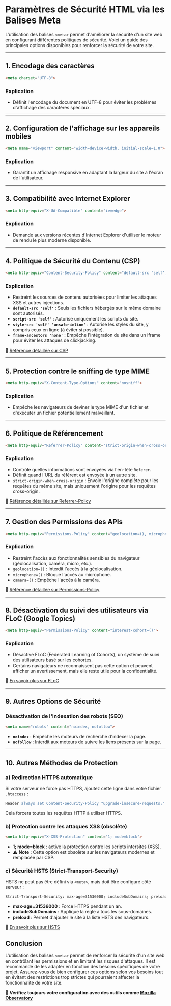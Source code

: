 # Paramètres de Sécurité HTML via les Balises Meta

L'utilisation des balises `<meta>` permet d'améliorer la sécurité d'un site web en configurant différentes politiques de sécurité. Voici un guide des principales options disponibles pour renforcer la sécurité de votre site.

---

## 1. Encodage des caractères

```html
<meta charset="UTF-8">
```

### Explication
- Définit l'encodage du document en UTF-8 pour éviter les problèmes d'affichage des caractères spéciaux.

---

## 2. Configuration de l'affichage sur les appareils mobiles

```html
<meta name="viewport" content="width=device-width, initial-scale=1.0">
```

### Explication
- Garantit un affichage responsive en adaptant la largeur du site à l'écran de l'utilisateur.

---

## 3. Compatibilité avec Internet Explorer

```html
<meta http-equiv="X-UA-Compatible" content="ie=edge">
```

### Explication
- Demande aux versions récentes d'Internet Explorer d'utiliser le moteur de rendu le plus moderne disponible.

---

## 4. Politique de Sécurité du Contenu (CSP)

```html
<meta http-equiv="Content-Security-Policy" content="default-src 'self'; script-src 'self'; style-src 'self' 'unsafe-inline'; frame-ancestors 'none';">
```

### Explication
- Restreint les sources de contenu autorisées pour limiter les attaques XSS et autres injections.
- **`default-src 'self'`** : Seuls les fichiers hébergés sur le même domaine sont autorisés.
- **`script-src 'self'`** : Autorise uniquement les scripts du site.
- **`style-src 'self' 'unsafe-inline'`** : Autorise les styles du site, y compris ceux en ligne (à éviter si possible).
- **`frame-ancestors 'none'`** : Empêche l'intégration du site dans un iframe pour éviter les attaques de clickjacking.

🔹 [Référence détaillée sur CSP](https://developer.mozilla.org/fr/docs/Web/HTTP/CSP)

---

## 5. Protection contre le sniffing de type MIME

```html
<meta http-equiv="X-Content-Type-Options" content="nosniff">
```

### Explication
- Empêche les navigateurs de deviner le type MIME d'un fichier et d'exécuter un fichier potentiellement malveillant.

---

## 6. Politique de Référencement

```html
<meta http-equiv="Referrer-Policy" content="strict-origin-when-cross-origin">
```

### Explication
- Contrôle quelles informations sont envoyées via l'en-tête `Referer`.
- Définit quand l'URL du référent est envoyée à un autre site.
- `strict-origin-when-cross-origin` : Envoie l'origine complète pour les requêtes du même site, mais uniquement l'origine pour les requêtes cross-origin.

🔹 [Référence détaillée sur Referrer-Policy](https://developer.mozilla.org/fr/docs/Web/HTTP/Headers/Referrer-Policy)

---

## 7. Gestion des Permissions des APIs

```html
<meta http-equiv="Permissions-Policy" content="geolocation=(), microphone=(), camera=()">
```

### Explication
- Restreint l'accès aux fonctionnalités sensibles du navigateur (géolocalisation, caméra, micro, etc.).
- `geolocation=()` : Interdit l'accès à la géolocalisation.
- `microphone=()` : Bloque l'accès au microphone.
- `camera=()` : Empêche l'accès à la caméra.

🔹 [Référence détaillée sur Permissions-Policy](https://developer.mozilla.org/fr/docs/Web/HTTP/Permissions-Policy)

---

## 8. Désactivation du suivi des utilisateurs via FLoC (Google Topics)

```html
<meta http-equiv="Permissions-Policy" content="interest-cohort=()">
```

### Explication
- Désactive FLoC (Federated Learning of Cohorts), un système de suivi des utilisateurs basé sur les cohortes.
- Certains navigateurs ne reconnaissent pas cette option et peuvent afficher un avertissement, mais elle reste utile pour la confidentialité.

🔹 [En savoir plus sur FLoC](https://web.dev/floc/)

---

## 9. Autres Options de Sécurité

### Désactivation de l'indexation des robots (SEO)

```html
<meta name="robots" content="noindex, nofollow">
```

- **`noindex`** : Empêche les moteurs de recherche d'indexer la page.
- **`nofollow`** : Interdit aux moteurs de suivre les liens présents sur la page.

---

## 10. Autres Méthodes de Protection

### a) Redirection HTTPS automatique
Si votre serveur ne force pas HTTPS, ajoutez cette ligne dans votre fichier `.htaccess` :
```apache
Header always set Content-Security-Policy "upgrade-insecure-requests;"
```
Cela forcera toutes les requêtes HTTP à utiliser HTTPS.

### b) Protection contre les attaques XSS (obsolète)
```html
<meta http-equiv="X-XSS-Protection" content="1; mode=block">
```
- **1; mode=block** : active la protection contre les scripts intersites (XSS).
- ⚠️ **Note** : Cette option est obsolète sur les navigateurs modernes et remplacée par CSP.

### c) Sécurité HSTS (Strict-Transport-Security)
HSTS ne peut pas être défini via `<meta>`, mais doit être configuré côté serveur :
```apache
Strict-Transport-Security: max-age=31536000; includeSubDomains; preload
```
- **max-age=31536000** : Force HTTPS pendant un an.
- **includeSubDomains** : Applique la règle à tous les sous-domaines.
- **preload** : Permet d'ajouter le site à la liste HSTS des navigateurs.

🔹 [En savoir plus sur HSTS](https://developer.mozilla.org/fr/docs/Web/HTTP/Headers/Strict-Transport-Security)

## Conclusion

L'utilisation des balises `<meta>` permet de renforcer la sécurité d'un site web en contrôlant les permissions et en limitant les risques d'attaques. Il est recommandé de les adapter en fonction des besoins spécifiques de votre projet. Assurez-vous de bien configurer ces options selon vos besoins tout en évitant des restrictions trop strictes qui pourraient affecter la fonctionnalité de votre site.

🔹 **Vérifiez toujours votre configuration avec des outils comme [Mozilla Observatory](https://observatory.mozilla.org/)**
